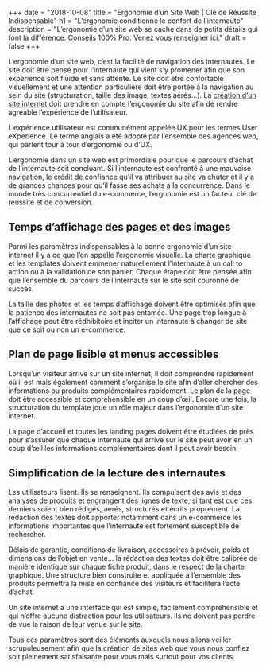 +++
date = "2018-10-08"
title = "Ergonomie d’un Site Web | Clé de Réussite Indispensable"
h1 = "L’ergonomie conditionne le confort de l’internaute"
description = "L’ergonomie d’un site web se cache dans de petits détails qui font la différence. Conseils 100% Pro. Venez vous renseigner ici."
draft = false
+++

L’ergonomie d’un site web, c’est la facilité de navigation des internautes. Le site doit être pensé pour l’internaute qui vient s’y promener afin que son expérience soit fluide et sans attente. Le site doit être confortable visuellement et une attention particulière doit être portée à la navigation au sein du site (structuration, taille des image, textes aérés…). La [création d’un site internet](/site/) doit prendre en compte l’ergonomie du site afin de rendre agréable l’expérience de l’utilisateur. 

L’expérience utilisateur est communément appelée UX pour les termes User eXperience. Le terme anglais a été adopté par l’ensemble des agences web, qui parlent tour à tour d’ergonomie ou d’UX.

L’ergonomie dans un site web est primordiale pour que le parcours d’achat de l’internaute soit concluant. Si l’internaute est confronté à une mauvaise navigation, le crédit de confiance qu’il va attribuer au site va chuter et il y a de grandes chances pour qu’il fasse ses achats à la concurrence. Dans le monde très concurrentiel du e-commerce, l’ergonomie est un facteur clé de réussite et de conversion.

## Temps d’affichage des pages et des images

Parmi les paramètres indispensables à la bonne ergonomie d’un site internet il y a ce que l’on appelle l’ergonomie visuelle. La charte graphique et les templates doivent emmener naturellement l’internaute à un call to action ou à la validation de son panier. Chaque étape doit être pensée afin que l’ensemble du parcours de l’internaute sur le site soit couronné de succès. 

La taille des photos et les temps d’affichage doivent être optimisés afin que la patience des internautes ne soit pas entamée. Une page trop longue à l’affichage peut être rédhibitoire et inciter un internaute à changer de site que ce soit ou non un e-commerce. 

## Plan de page lisible et menus accessibles

Lorsqu’un visiteur arrive sur un site internet, il doit comprendre rapidement où il est mais également comment s’organise le site afin d’aller chercher des informations ou produits complémentaires rapidement. Le plan de la page doit être accessible et compréhensible en un coup d’œil. Encore une fois, la structuration du template joue un rôle majeur dans l’ergonomie d’un site internet.

La page d’accueil et toutes les landing pages doivent être étudiées de près pour s’assurer que chaque internaute qui arrive sur le site peut avoir en un coup d’œil les informations complémentaires dont il peut avoir besoin.

## Simplification de la lecture des internautes

Les utilisateurs lisent. Ils se renseignent. Ils compulsent des avis et des analyses de produits et engrangent des lignes de texte, si tant est que ces derniers soient bien rédigés, aérés, structurés et écrits proprement. La rédaction des textes doit apporter notamment dans un e-commerce les informations importantes que l’internaute est fortement susceptible de rechercher. 

Délais de garantie, conditions de livraison, accessoires à prévoir, poids et dimensions de l’objet en vente… la rédaction des textes doit être calibrée de manière identique sur chaque fiche produit, dans le respect de la charte graphique. Une structure bien construite et appliquée à l’ensemble des produits permettra la mise en confiance des visiteurs et facilitera l’acte d’achat.

Un site internet a une interface qui est simple, facilement compréhensible et qui n’offre aucune distraction pour les utilisateurs. Ils ne doivent pas perdre de vue la raison de leur venue sur le site. 

Tous ces paramètres sont des éléments auxquels nous allons veiller scrupuleusement afin que la création de sites web que vous nous confiez soit pleinement satisfaisante pour vous mais surtout pour vos clients.